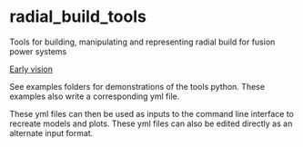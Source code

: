 # radial_build_tools
Tools for building, manipulating and representing radial build for fusion power systems

[Early vision](https://docs.google.com/presentation/d/1yDzG23BL8KTqxQCjatCVnmPRx0kgijyP6wGbssfKwiQ/edit#slide=id.p)

See examples folders for demonstrations of the tools python. These examples
also write a corresponding yml file.

These yml files can then be used as inputs to the command line interface to
recreate models and plots. These yml files can also be edited directly as an
alternate input format.
